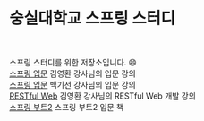 # 숭실대학교 스프링 스터디 

<br>

스프링 스터디를 위한 저장소입니다. :smile:
<br>
[스프링 입문](https://www.inflearn.com/course/스프링-입문-스프링부트) 김영환 강사님의 입문 강의  <br>
[스프링 입문](https://www.inflearn.com/course/spring) 백기선 강사님의 입문 강의  <br>
[RESTful Web](https://www.inflearn.com/course/spring-boot-restful-web-services) 김영환 강사님의 RESTful Web 개발 강의 <br>
[스프링 부트2](https://www.aladin.co.kr/m/mproduct.aspx?ItemId=168752840) 스프링 부트2 입문 책 <br>


